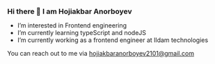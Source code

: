 <h3 style="margin: 0;">Hi there 👋 I am Hojiakbar Anorboyev</h3>

- I’m interested in Frontend engineering
- I’m currently learning typeScript and nodeJS
- I’m currently working as a frontend engineer at Ildam technologies

You can reach out to me via hojiakbaranorboyev2101@gmail.com
<!---
hojiakbaranorboyev/hojiakbaranorboyev is a ✨ special ✨ repository because its `README.md` (this file) appears on your GitHub profile.
You can click the Preview link to take a look at your changes.
--->
